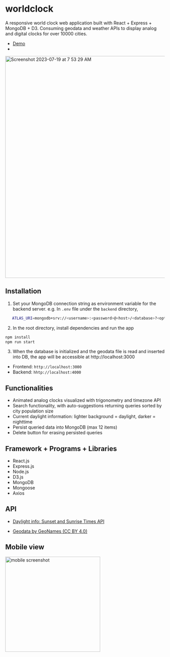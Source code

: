 # worldclock

A responsive world clock web application built with React + Express + MongoDB + D3. Consuming geodata and weather APIs to display analog and digital clocks for over 10000 cities.

* [Demo](https://worldclock-frontend.vercel.app/)
* 
<img width="700" alt="Screenshot 2023-07-19 at 7 53 29 AM" src="https://github.com/gyhn2/worldclock/assets/80073085/52cf9212-c3fd-4859-bd94-1ccaad98198b">

## Installation
1. Set your MongoDB connection string as environment variable for the backend server.
e.g. In `.env` file under the `backend` directory,
```bash
   ATLAS_URI=mongodb+srv://<username>:<password>@<host>/<database>?<options>
```

2. In the root directory, install dependencies and run the app 
```bash
npm install
npm run start
```

3. When the database is initialized and the geodata file is read and inserted into DB, the app will be accessible at http://localhost:3000

* Frontend: `http://localhost:3000`
* Backend: `hhtp://localhost:4000`

## Functionalities

* Animated analog clocks visualized with trigonometry and timezone API
* Search functionality, with auto-suggestions returning queries sorted by city population size
* Current daylight information: lighter background = daylight, darker = nighttime
* Persist queried data into MongoDB (max 12 items) 
* Delete button for erasing persisted queries

## Framework + Programs + Libraries

* React.js
* Express.js
* Node.js
* D3.js
* MongoDB
* Mongoose
* Axios

## API
* [Daylight info: Sunset and Sunrise Times API](https://sunrisesunset.io/api/)

* [Geodata by GeoNames (CC BY 4.0)](https://public.opendatasoft.com/explore/dataset/geonames-all-cities-with-a-population-1000/information/?disjunctive.cou_name_en&sort=population)


## Mobile view
<img width="300" alt="mobile screenshot" src="https://github.com/gyhn2/worldclock/assets/80073085/1b6559cd-8276-4692-b447-8359f84e7e8b">

